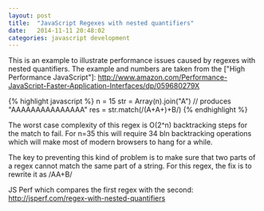 ```yaml
---
layout: post
title:  "JavaScript Regexes with nested quantifiers"
date:   2014-11-11 20:48:02
categories: javascript development
---
```


This is an example to illustrate performance issues caused by regexes with nested quantifiers. The example and numbers are taken from the  ["High Performance JavaScript"]: http://www.amazon.com/Performance-JavaScript-Faster-Application-Interfaces/dp/059680279X

{% highlight javascript %}
n = 15
str = Array(n).join("A") // produces "AAAAAAAAAAAAAAA"
res = str.match(/(A+A+)+B/)
{% endhighlight %}

The worst case complexity of this regex is O(2^n) backtracking steps for the match to fail. 
For n=35 this will require 34 bln backtracking operations which will make most of modern browsers to hang for a while.

The key to preventing this kind of problem is to make sure that two parts of a regex cannot match the same part of a string. For this regex, the fix is to rewrite it as /AA+B/


JS Perf which compares the first regex with the second: http://jsperf.com/regex-with-nested-quantifiers


